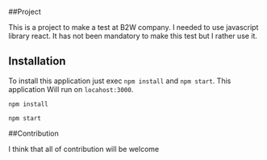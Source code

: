 ##Project

This is a project to make a test at B2W company.
I needed to use javascript library react.
It has not been mandatory to make this test but I rather use it.

## Installation
To install this application just exec `npm install` and `npm start`.
This application Will run on `locahost:3000`.

```
npm install

npm start

```
##Contribution

I think that all of contribution will be welcome